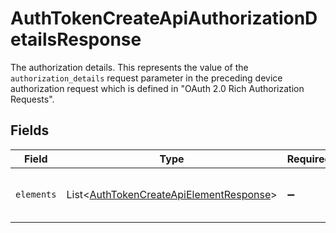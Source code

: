 # AuthTokenCreateApiAuthorizationDetailsResponse

The authorization details. This represents the value of the `authorization_details`
request parameter in the preceding device authorization request which is defined in
"OAuth 2.0 Rich Authorization Requests".



## Fields

| Field                                                                                                    | Type                                                                                                     | Required                                                                                                 | Description                                                                                              |
| -------------------------------------------------------------------------------------------------------- | -------------------------------------------------------------------------------------------------------- | -------------------------------------------------------------------------------------------------------- | -------------------------------------------------------------------------------------------------------- |
| `elements`                                                                                               | List\<[AuthTokenCreateApiElementResponse](../../models/operations/AuthTokenCreateApiElementResponse.md)> | :heavy_minus_sign:                                                                                       | Elements of this authorization details.<br/>                                                             |